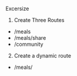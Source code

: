 Excersize

1. Create Three Routes

- /meals
- /meals/share
- /community

2. Create a dynamic route

- /meals/<some slug>
